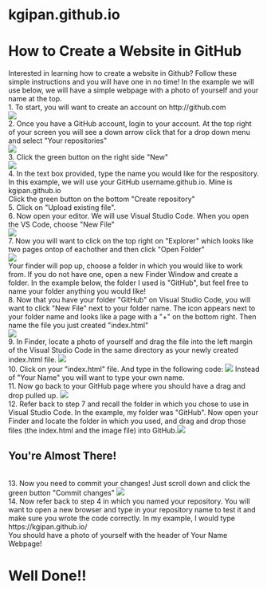 # kgipan.github.io
<h1>How to Create a Website in GitHub</h1>
Interested in learning how to create a website in Github? Follow these simple instructions and you will have one in no time! In the example we will use below, we will have a simple webpage with a photo of yourself and your name at the top.<br> 
1. To start, you will want to create an account on http://github.com<br>
<img src="https://user-images.githubusercontent.com/89999452/132095372-bdb8da69-0394-4006-8d39-a00feef8709c.png"/><br>
2. Once you have a GitHub account, login to your account. At the top right of your screen you will see a down arrow click that for a drop down menu and select "Your repositories"<br>
<img src="https://user-images.githubusercontent.com/89999452/132095803-5cca76b7-c3d5-4a09-9497-e904638232ca.png"/><br>
3. Click the green button on the right side "New"<br>
<img src="https://user-images.githubusercontent.com/89999452/132095996-afdb42ac-6ad0-408c-878b-fb9d88afa6d5.png"/><br>
4. In the text box provided, type the name you would like for the respository. In this example, we will use your GitHub username.github.io. Mine is kgipan.github.io<br>
Click the green button on the bottom "Create repository"<br>
5. Click on "Upload existing file".<br> 
6. Now open your editor. We will use Visual Studio Code. When you open the VS Code, choose "New File"<br>
<img src="https://user-images.githubusercontent.com/89999452/132096414-d49be3df-a6d7-4dfc-88b5-c32005c89144.png"/><br>
7. Now you will want to click on the top right on "Explorer" which looks like two pages ontop of eachother and then click "Open Folder"<br>
<img src="https://user-images.githubusercontent.com/89999452/132096628-e181eabf-76fe-4fbc-be46-4256542b0470.png"/><br>
Your finder will pop up, choose a folder in which you would like to work from. If you do not have one, open a new Finder Window and create a folder. In the example below, the folder I used is "GitHub", but feel free to name your folder anything you would like!<br>
8. Now that you have your folder "GitHub" on Visual Studio Code, you will want to click "New File" next to your folder name. The icon appears next to your folder name and looks like a page with a "+" on the bottom right. Then name the file you just created "index.html"<br>
<img src="https://user-images.githubusercontent.com/89999452/132097112-0bc053a1-3858-409f-9835-4e7d9cea76a1.png"/><br>
9. In Finder, locate a photo of yourself and drag the file into the left margin of the Visual Studio Code in the same directory as your newly created index.html file. <img src="https://user-images.githubusercontent.com/89999452/132097588-850b825d-ea52-4ca9-abcb-06fc651fa88d.png"/><br>
10. Click on your "index.html" file. And type in the following code: <img src="https://user-images.githubusercontent.com/89999452/132097809-dbbc143b-df95-495d-80cb-bfc3ad7c389f.png"/> Instead of "Your Name" you will want to type your own name.<br>
11. Now go back to your GitHub page where you should have a drag and drop pulled up. <img src="https://user-images.githubusercontent.com/89999452/132096198-2bf6550e-886a-451e-a067-961f03b81d5b.png"/><br>
12. Refer back to step 7 and recall the folder in which you chose to use in Visual Studio Code. In the example, my folder was "GitHub". Now open your Finder and locate the folder in which you used, and drag and drop those files (the index.html and the image file) into GitHub.<img src="https://user-images.githubusercontent.com/89999452/132098177-ebb84ffe-bf73-46ca-8828-776709624b62.png"/><br>
 <h2>You're Almost There!</h2><br>
 13. Now you need to commit your changes! Just scroll down and click the green button "Commit changes" <img src="https://user-images.githubusercontent.com/89999452/132098265-4aa31890-7221-4f3d-8d74-ef47fa8e4936.png"/><br>
 14. Now refer back to step 4 in which you named your repository. You will want to open a new browser and type in your repository name to test it and make sure you wrote the code correctly. In my example, I would type https://kgipan.github.io/ <br>
You should have a photo of yourself with the header of Your Name Webpage!<br>
<h1>Well Done!!</h1>
          



